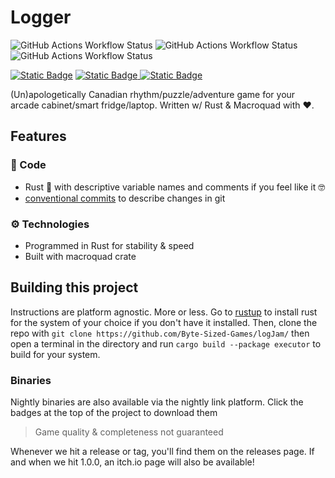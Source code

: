 # Logger

![GitHub Actions Workflow Status](https://img.shields.io/github/actions/workflow/status/Byte-Sized-Games/logJam/rust-linux.yml?style=for-the-badge&label=Linux%20Build)
![GitHub Actions Workflow Status](https://img.shields.io/github/actions/workflow/status/Byte-Sized-Games/logJam/rust-windows.yml?style=for-the-badge&label=Windows%20Build)
![GitHub Actions Workflow Status](https://img.shields.io/github/actions/workflow/status/Byte-Sized-Games/logJam/rust-mac.yml?style=for-the-badge&label=Mac%20Build)

[![Static Badge](https://img.shields.io/badge/Nightly%20-%20Linux%20Build%20-%20purple?style=for-the-badge&logo=linux&logoColor=ffffff&logoSize=auto&labelColor=585858&color=8A2BE2)](https://nightly.link/Byte-Sized-Games/logJam/workflows/rust-linux/main/logger_nightly)
[![Static Badge](https://img.shields.io/badge/Nightly%20-%20Windows%20Build%20-%20blue?style=for-the-badge&logo=windows&logoColor=ffffff&logoSize=auto&labelColor=585858&color=357EC7)
](https://nightly.link/Byte-Sized-Games/logJam/workflows/rust-windows/main/logger_nightly)
[![Static Badge](https://img.shields.io/badge/Nightly%20-%20Mac%20Build%20-%20black?style=for-the-badge&labelColor=565656&color=000000)
](https://nightly.link/Byte-Sized-Games/logJam/workflows/rust-mac/main/logger_nightly)

(Un)apologetically Canadian rhythm/puzzle/adventure game for your arcade cabinet/smart fridge/laptop. Written w/ Rust & Macroquad with ❤️.

## Features

### 🦾 Code

- Rust 🦀 with descriptive variable names and comments if you feel like it 🤓
- [conventional commits](https://www.conventionalcommits.org/en/v1.0.0/) to describe changes in git
  
### ⚙️ Technologies

- Programmed in Rust for stability & speed
- Built with macroquad crate

## Building this project

Instructions are platform agnostic. More or less.
Go to [rustup](https://rustup.rs/) to install rust for the system of your choice if you don't have it installed.
Then, clone the repo with `git clone https://github.com/Byte-Sized-Games/logJam/` then open a terminal in the directory and run `cargo build --package executor` to build for your system.

### Binaries

Nightly binaries are also available via the nightly link platform. Click the badges at the top of the project to download them

> Game quality & completeness not guaranteed

Whenever we hit a release or tag, you'll find them on the releases page.
If and when we hit 1.0.0, an itch.io page will also be available!

